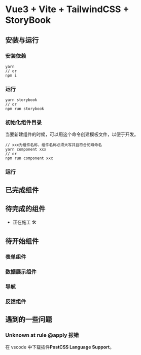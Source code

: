 # Vue3 + Vite + TailwindCSS + StoryBook

## 安装与运行

### 安装依赖

```shell
yarn
// or
npm i
```

### 运行

```shell
yarn storybook
// or
npm run storybook
```

### 初始化组件目录

当要新建组件的时候，可以用这个命令创建模板文件，以便于开发。

```shell
// xxx为组件名称，组件名称必须大写并且符合驼峰命名
yarn component xxx
// or
npm run component xxx
```

### 运行

## 已完成组件

## 待完成的组件

- 正在施工 🛠

## 待开始组件

### 表单组件

### 数据展示组件

### 导航

### 反馈组件

## 遇到的一些问题

### Unknown at rule @apply 报错

在 vscode 中下载插件**PostCSS Language Support**。
